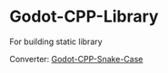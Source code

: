 # Godot-CPP-Library
For building static library

Converter: [Godot-CPP-Snake-Case](https://github.com/MasDhany/Godot-CPP-Snake-Case/tree/64cb0c9930791a725ae134c846368fa6aecd3995)
